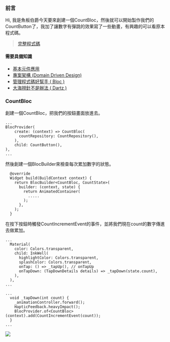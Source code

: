 ### 前言
Hi, 我是魚板伯爵今天要來創建一個CountBloc，然後就可以開始製作我們的CountButton了，我加了讓數字有彈跳的效果寫了一些動畫，有興趣的可以看原本程式碼。

> [完整程式碼](https://github.com/Daviswww/stunning_tribble/tree/day29)

#### 需要具備知識
- [基本元件應用](https://ithelp.ithome.com.tw/articles/10258878)
- [專案架構 (Domain Driven Design)](https://ithelp.ithome.com.tw/articles/10259714)
- [管理程式碼好幫手 ( Bloc )](https://ithelp.ithome.com.tw/articles/10259564)
- [大海撈針不是辦法 ( Dartz )](https://ithelp.ithome.com.tw/articles/10259644)

### CountBloc
創建一個CountBloc，把我們的按鈕畫面放進去。
```
...
BlocProvider(
    create: (context) => CountBloc(
      countRepository: CountRepository(),
    ),
    child: CountButton(),
),
...
```

然後創建一個BlocBuilder來檢查每次累加數字的狀態。
```
  @override
  Widget build(BuildContext context) {
    return BlocBuilder<CountBloc, CountState>(
      builder: (context, state) {
        return AnimatedContainer(
          .....
        );
      },
    );
  }
```

在按下按鈕時觸發CountIncrementEvent的事件，並將我們現在count的數字傳進去做累加。
```
...
  Material(
    color: Colors.transparent,
    child: InkWell(
      highlightColor: Colors.transparent,
      splashColor: Colors.transparent,
      onTap: () => _tapUp(), // onTapUp
      onTapDown: (TapDownDetails details) => _tapDown(state.count),
    ),
  ),
...
```


```
...
  void _tapDown(int count) {
    _animationController.forward();
    HapticFeedback.heavyImpact();
    BlocProvider.of<CountBloc>(context).add(CountIncrementEvent(count));
  }
...
```

![](https://raw.githubusercontent.com/Daviswww/stunning_tribble/day29/assets/images/sadjuf.gif)